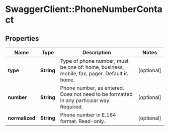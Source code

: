 # SwaggerClient::PhoneNumberContact

## Properties
Name | Type | Description | Notes
------------ | ------------- | ------------- | -------------
**type** | **String** | Type of phone number, must be one of: home, business, mobile, fax, pager. Default is home. | [optional] 
**number** | **String** | Phone number, as entered. Does not need to be formatted in any particular way. Required. | [optional] 
**normalized** | **String** | Phone number in E.164 format. Read-only. | [optional] 


